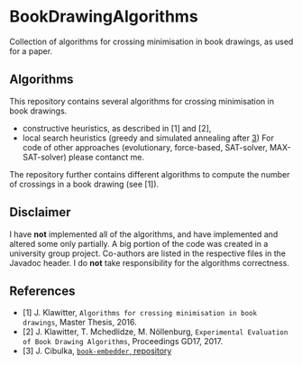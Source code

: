 # BookDrawingAlgorithms
Collection of algorithms for crossing minimisation in book drawings, as used for a paper.

## Algorithms
This repository contains several algorithms for crossing minimisation in book drawings.
- constructive heuristics, as described in [1] and [2], 
- local search heuristics (greedy and simulated annealing after [3](https://github.com/josefcibulka/book-embedder))
For code of other approaches (evolutionary, force-based, SAT-solver, MAX-SAT-solver) please contanct me.

The repository further contains different algorithms to compute the number of crossings in a book drawing (see [1]).

## Disclaimer
I have **not** implemented all of the algorithms, and have implemented and altered some only partially. A big portion of the code was created in a university group project.  Co-authors are listed in the respective files in the Javadoc header. 
I do **not** take responsibility for the algorithms correctness.

## References
- [1] J. Klawitter, `Algorithms for crossing minimisation in book drawings`, Master Thesis, 2016.
- [2] J. Klawitter, T. Mchedlidze, M. Nöllenburg, `Experimental Evaluation of Book Drawing Algorithms`, Proceedings GD17, 2017.
- [3] J. Cibulka, [`book-embedder`, repository](https://github.com/josefcibulka/book-embedder)